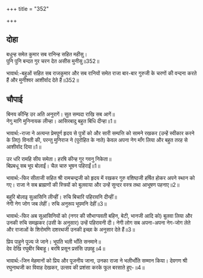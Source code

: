 +++
title = "352"

+++
## दोहा
बधुन्ह समेत कुमार सब रानिन्ह सहित महीसु।  
पुनि पुनि बन्दत गुर चरन देत असीस मुनीसु॥352॥  

भावार्थ:-बहुओं सहित सब राजकुमार और सब रानियों समेत राजा बार-बार गुरुजी के चरणों की वन्दना करते हैं और मुनीश्वर आशीर्वाद देते हैं॥352॥  




## चौपाई
बिनय कीन्हि उर अति अनुरागें। सुत सम्पदा राखि सब आगें॥  
नेगु मागि मुनिनायक लीन्हा। आसिरबादु बहुत बिधि दीन्हा॥1॥  

भावार्थ:-राजा ने अत्यन्त प्रेमपूर्ण हृदय से पुत्रों को और सारी सम्पत्ति को सामने रखकर (उन्हें स्वीकार करने के लिए) विनती की, परन्तु मुनिराज ने (पुरोहित के नाते) केवल अपना नेग माँग लिया और बहुत तरह से आशीर्वाद दिया॥1॥  

उर धरि रामहि सीय समेता। हरषि कीन्ह गुर गवनु निकेता॥  
बिप्रबधू सब भूप बोलाईं। चैल चारु भूषन पहिराईं॥1॥  

भावार्थ:-फिर सीताजी सहित श्री रामचन्द्रजी को हृदय में रखकर गुरु वशिष्ठजी हर्षित होकर अपने स्थान को गए। राजा ने सब ब्राह्मणों की स्त्रियों को बुलवाया और उन्हें सुन्दर वस्त्र तथा आभूषण पहनाए॥2॥  

बहुरि बोलाइ सुआसिनि लीन्हीं। रुचि बिचारि पहिरावनि दीन्हीं॥  
नेगी नेग जोग जब लेहीं। रुचि अनुरूप भूपमनि देहीं॥3॥  

भावार्थ:-फिर अब सुआसिनियों को (नगर की सौभाग्यवती बहिन, बेटी, भानजी आदि को) बुलवा लिया और उनकी रुचि समझकर (उसी के अनुसार) उन्हें पहिरावनी दी। नेगी लोग सब अपना-अपना नेग-जोग लेते और राजाओं के शिरोमणि दशरथजी उनकी इच्छा के अनुसार देते हैं॥3॥  

प्रिय पाहुने पूज्य जे जाने। भूपति भली भाँति सनमाने॥  
देव देखि रघुबीर बिबाहू। बरषि प्रसून प्रसंसि उछाहू॥4॥  

भावार्थ:-जिन मेहमानों को प्रिय और पूजनीय जाना, उनका राजा ने भलीभाँति सम्मान किया। देवगण श्री रघुनाथजी का विवाह देखकर, उत्सव की प्रशंसा करके फूल बरसाते हुए-॥4॥  
